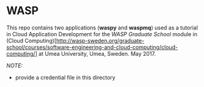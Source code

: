 # WASP

This repo contains two applications (**waspy** and **waspmq**) used as a tutorial in Cloud Application Development for the *WASP Graduate School* module in (Cloud Computing)[http://wasp-sweden.org/graduate-school/courses/software-engineering-and-cloud-computing/cloud-computing/] at Umea University, Umea, Sweden. May 2017. 

*NOTE:* 

- provide a credential file in this directory
